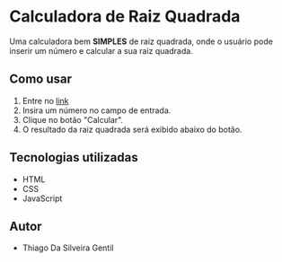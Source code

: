 # Calculadora de Raiz Quadrada

Uma calculadora  bem **SIMPLES** de raiz quadrada, onde o usuário pode inserir um número e calcular a sua raiz quadrada.

## Como usar

1. Entre no [link](https://tgentil.github.io/raizes/)
2. Insira um número no campo de entrada.
3. Clique no botão "Calcular".
4. O resultado da raiz quadrada será exibido abaixo do botão.


## Tecnologias utilizadas

- HTML
- CSS
- JavaScript

## Autor

* Thiago Da Silveira Gentil
